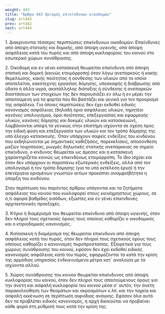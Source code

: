 ```yaml
---
weight: 443
title: "Άρθρο 443 Ορισμός επικίνδυνων οικοδομών"
slug: art443
prev: art442
next: art444
---
```


1\. Διακρίνονται τέσσερις περιπτώσεις επικίνδυνων οικοδομών: Επικίνδυνες από άποψη στατικής και δομικής, από άποψη υγιεινής, από άποψη ασφάλειας κατά του πυρός και από άποψη κυκλοφορίας του κοινού στο εσωτερικό χώρων συνάθροισης.

2\. Οικοδομή και εν γένει κατασκευή θεωρείται επικίνδυνη από άποψη στατική και δομική (κοινώς ετοιμόρροπη) όταν λόγω ανεπαρκούς ή κακής θεμελίωσης, κακής ποιότητας ή σύνθεσης των υλικών από τα οποία αποτελείται, κακότεχνης εργασίας δόμησης, υποσκαφής ή διάβρωσης από ύδατα ή άλλα υγρά, ακατάλληλης διάταξης ή σύνδεσης ή ανεπαρκών διαστάσεων των στοιχείων της δεν παρουσιάζει εν όλω ή εν μέρει την απαιτούμενη για τα φορτία που θα βαστάζει και γενικά για τον προορισμό της ασφάλεια. Για όποιες περιπτώσεις δεν έχει εκδοθεί ειδικός κανονισμός ασφάλειας (δηλαδή όρια ασφάλειας υλικών, τηρητέοι κανόνες υπολογισμού, όροι ποιότητας, επεξεργασίας και εφαρμογής υλικών, κανόνες δόμησης και δοκιμές υλικών και κατασκευών), λαμβάνονται υπόψη τα γενικώς στην επιστήμη ισχύοντα σε σχέση προς την ειδική φύση και επεξεργασία των υλικών και τον τρόπο δόμησης της υπό έλεγχο κατασκευής. Όταν υπάρχουν σαφείς ενδείξεις του κινδύνου που εκδηλώνονται με σημαντικές καθιζήσεις, παρεκκλίσεις, αποσύνθεση μαζών τοιχοποιίας, ρωγμές δηλωτικές στατικής ανεπάρκειας σε σημείο επικίνδυνο, ο κίνδυνος θεωρείται ως άμεσος και η κατασκευή χαρακτηρίζεται κοινώς ως επικινδύνως ετοιμόρροπη. Το ίδιο ισχύει και όταν δεν υπάρχουν οι παραπάνω εξωτερικές ενδείξεις, αλλά από τον υπολογισμό ή τον τρόπο δόμησης (για τα υπό εκτέλεση έργα) ή την επενέργεια ορισμένων γνωστών αιτίων προκύπτει αναμφισβήτητα η ύπαρξη του κινδύνου.

Στην περίπτωση του παρόντος άρθρου υπάγονται και τα ζητήματα ασφάλειας του κοινού που κυκλοφορεί στους κοινόχρηστους χώρους, σε ό,τι αφορά βαθμίδες εισόδων, εξώστες και εν γένει επικίνδυνες αρχιτεκτονικές προεξοχές.

3\. Κτίριο ή διαμέρισμά του θεωρείται επικίνδυνο από άποψη υγιεινής, όταν δεν πληροί τους σχετικούς όρους τους οποίους καθορίζει ο οικοδομικός και ο κτιριοδομικός κανονισμός.

4\. Κατασκευή ή διαμέρισμά της θεωρείται επικίνδυνο από άποψη ασφάλειας κατά του πυρός, όταν δεν πληροί τους σχετικούς όρους τους οποίους καθορίζει ο κανονισμός πυροπροστασίας. Εξαιρετικά για τους χώρους συνάθροισης του κοινού, εφόσον δεν έχει εκδοθεί ειδικός κανονισμός ασφάλειας κατά του πυρός, εφαρμόζονται τα κατά την κρίση της αρμόδιας υπηρεσίας ενδεικνυόμενα μέτρα κατ\` αναλογία με τα ισχύοντα αλλού.

5\. Χώρος συνάθροισης του κοινού θεωρείται επικίνδυνος από άποψη κυκλοφορίας του κοινού, όταν δεν πληροί τους απαιτούμενους όρους για την άνετη και ασφαλή κυκλοφορία του κοινού μέσα σ\` αυτόν, την άνετη παρακολούθηση των θεαμάτων και ακροαμάτων κ.λπ. και την ταχεία και ασφαλή εκκένωση σε περίπτωση αιφνίδιας ανάγκης. Εφόσον όλα αυτά δεν τα προβλέπει ειδικός κανονισμός, η αρχή δικαιούται να προβαίνει κάθε φορά στη ρύθμισή τους κατά την κρίση της.


